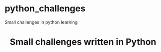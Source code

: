# python_challenges
Small challenges in python learning

<h1 align="center"> Small challenges written in Python </h1>
